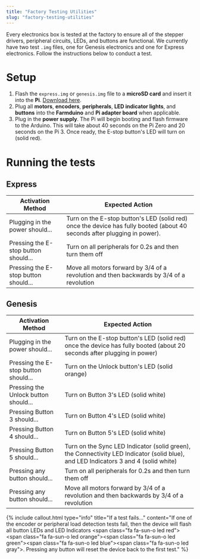 ```yaml
---
title: "Factory Testing Utilities"
slug: "factory-testing-utilities"
---
```


Every electronics box is tested at the factory to ensure all of the stepper drivers, peripheral circuits, LEDs, and buttons are functional. We currently have two test `.img` files, one for Genesis electronics and one for Express electronics. Follow the instructions below to conduct a test.

# Setup
  1. Flash the `express.img` or `genesis.img` file to a **microSD card** and insert it into the **Pi**. [Download here](https://github.com/FarmBot-Labs/farmbot-factory-test-firmware/releases).
  2. Plug all **motors**, **encoders**, **peripherals**, **LED indicator lights**, and **buttons** into the **Farmduino** and **Pi adapter board** when applicable.
  3. Plug in the **power supply**. The Pi will begin booting and flash firmware to the Arduino. This will take about 40 seconds on the Pi Zero and 20 seconds on the Pi 3. Once ready, the E-stop button's LED will turn on <span class="fa fa-circle led red"></span> (solid red).

# Running the tests
## Express

|Activation Method             |Expected Action               |
|------------------------------|------------------------------|
|Plugging in the power should...|Turn on the E-stop button's LED <span class="fa fa-circle led red"></span> (solid red) once the device has fully booted (about 40 seconds after plugging in power).
|Pressing the E-stop button should...|Turn on all peripherals for 0.2s and then turn them off
|Pressing the E-stop button should...|Move all motors forward by 3/4 of a revolution and then backwards by 3/4 of a revolution

## Genesis

|Activation Method             |Expected Action               |
|------------------------------|------------------------------|
|Plugging in the power should...|Turn on the E-stop button's LED <span class="fa fa-circle led red"></span> (solid red) once the device has fully booted (about 20 seconds after plugging in power)
|Pressing the E-stop button should...|Turn on the Unlock button's LED <span class="fa fa-circle led orange"></span> (solid orange)
|Pressing the Unlock button should...|Turn on Button 3's LED <span class="fa fa-circle-thin led gray"></span> (solid white)
|Pressing Button 3 should...   |Turn on Button 4's LED <span class="fa fa-circle-thin led gray"></span> (solid white)
|Pressing Button 4 should...   |Turn on Button 5's LED <span class="fa fa-circle-thin led gray"></span> (solid white)
|Pressing Button 5 should...   |Turn on the Sync LED Indicator <span class="fa fa-circle led green"></span> (solid green), the Connectivity LED Indicator <span class="fa fa-circle led blue"></span> (solid blue), and LED Indicators 3 and 4 <span class="fa fa-circle-thin led gray"></span> (solid white)
|Pressing any button should... |Turn on all peripherals for 0.2s and then turn them off
|Pressing any button should... |Move all motors forward by 3/4 of a revolution and then backwards by 3/4 of a revolution



{%
include callout.html
type="info"
title="If a test fails..."
content="If one of the encoder or peripheral load detection tests fail, then the device will flash all button LEDs and LED Indicators <span class=\"fa fa-sun-o led red\"></span><span class=\"fa fa-sun-o led orange\"></span><span class=\"fa fa-sun-o led green\"></span><span class=\"fa fa-sun-o led blue\"></span><span class=\"fa fa-sun-o led gray\"></span>. Pressing any button will reset the device back to the first test."
%}

